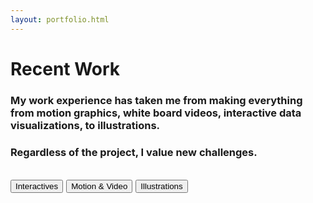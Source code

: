 ```yaml
---
layout: portfolio.html
---
```


# Recent Work

### My work experience has taken me from making everything from motion graphics, white board videos, interactive data visualizations, to illustrations.

### Regardless of the project, I value new challenges.

<a href="#interactives"><button class="button button-outline" href="#interactives">Interactives</button></a>&nbsp;<a href="#motion"><button class="button button-outline" href="#motion">Motion &amp; Video</button></a>&nbsp;<a href="#illustrations"><button class="button button-outline">Illustrations</button></a>
---
